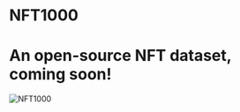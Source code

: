 # NFT1000
# An open-source NFT dataset, coming soon!
![NFT1000]([../source/NFT1000.png](https://github.com/anonymous-user2024/NFT1000/blob/main/source/NFT1000.png)https://github.com/anonymous-user2024/NFT1000/blob/main/source/NFT1000.png)
